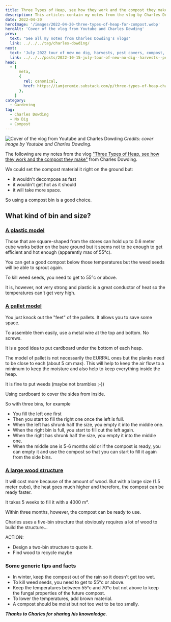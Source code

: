 ```yaml
---
title: Three Types of Heap, see how they work and the compost they make, by Charles Dowding
description: This articles contain my notes from the vlog by Charles Dowding
date: 2022-04-20
heroImage: '/images/2022-04-20-three-types-of-heap-for-compost.webp'
heroAlt: 'Cover of the vlog from Youtube and Charles Dowding'
prev:
  text: "See all my notes from Charles Dowding's vlogs"
  link: ../../../tag/charles-dowding/
next:
  text: 'July 2022 tour of new no dig, harvests, pest covers, compost, watering, by Charles Dowding'
  link: ../../../posts/2022-10-15-july-tour-of-new-no-dig--harvests--pest-covers--compost--watering-charles-dowding/README.md
head:
  - [
      meta,
      {
        rel: canonical,
        href: https://iamjeremie.substack.com/p/three-types-of-heap-charles-dowding,
      },
    ]
category:
  - Gardening
tag:
  - Charles Dowding
  - No Dig
  - Compost
---
```


![Cover of the vlog from Youtube and Charles Dowding](/images/2022-04-20-three-types-of-heap-for-compost.webp)
_Credits: cover image by Youtube and Charles Dowding._

The following are my notes from the vlog ["Three Types of Heap, see how they work and the compost they make"](https://www.youtube.com/watch?v=b7Aa525oW34) from Charles Dowding.

We could set the compost material it right on the ground but:

- it wouldn't decompose as fast
- it wouldn't get hot as it should
- it will take more space.

So using a compost bin is a good choice.

## What kind of bin and size?

### [A plastic model](https://www.youtube.com/watch?v=b7Aa525oW34&t=203s)

Those that are square-shaped from the stores can hold up to 0.6 meter cube works better on the bare ground but it seems not to be enough to get efficient and hot enough (apparently max of 55°c).

You can get a good compost below those temperatures but the weed seeds will be able to sprout again.

To kill weed seeds, you need to get to 55°c or above.

It is, however, not very strong and plastic is a great conductor of heat so the temperatures can't get very high.

### [A pallet model](https://www.youtube.com/watch?v=b7Aa525oW34&t=339s)

You just knock out the "feet" of the pallets. It allows you to save some space.

To assemble them easily, use a metal wire at the top and bottom. No screws.

It is a good idea to put cardboard under the bottom of each heap.

The model of pallet is not necessarily the EURPAL ones but the planks need to be close to each (about 5 cm max). This will help to keep the air flow to a minimum to keep the moisture and also help to keep everything inside the heap.

It is fine to put weeds (maybe not brambles ;-))

Using cardboard to cover the sides from inside.

So with three bins, for example

- You fill the left one first
- Then you start to fill the right one once the left is full.
- When the left has shrunk half the size, you empty it into the middle one.
- When the right bin is full, you start to fill out the left again.
- When the right has shrunk half the size, you empty it into the middle one.
- When the middle one is 5-6 months old or if the compost is ready, you can empty it and use the compost so that you can start to fill it again from the side bins.

### [A large wood structure](https://www.youtube.com/watch?v=b7Aa525oW34&t=855s)

It will cost more because of the amount of wood.
But with a large size (1.5 meter cube), the heat goes much higher and therefore, the compost can be ready faster.

It takes 5 weeks to fill it with a 4000 m².

Within three months, however, the compost can be ready to use.

Charles uses a five-bin structure that obviously requires a lot of wood to build the structure...

ACTION:

- Design a two-bin structure to quote it.
- Find wood to recycle maybe

### Some generic tips and facts

- In winter, keep the compost out of the rain so it doesn't get too wet.
- To kill weed seeds, you need to get to 55°c or above.
- Keep the temperatures between 55°c and 70°c but not above to keep the fungal properties of the future compost.
- To lower the temperatures, add brown material.
- A compost should be moist but not too wet to be too smelly.

**_Thanks to Charles for sharing his knownledge._**
